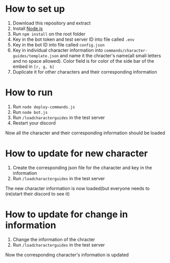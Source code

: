 # How to set up

1. Download this repository and extract
2. Install [Node.js](https://nodejs.org/en)
3. Run `npm install` on the root folder
4. Key in the bot token and test server ID into file called `.env`
5. Key in the bot ID into file called `config.json`
6. Key in individual character information into `commands/character-guides/template.json` and name it the chracter's name(all small letters and no space allowed). Color field is for color of the side bar of the embed in `[r, g, b]`
7. Duplicate it for other characters and their corresponding information

# How to run

1. Run `node deploy-commands.js`
2. Run `node bot.js`
3. Run `/loadcharacterguides` in the test server
4. Restart your discord

Now all the character and their corresponding information should be loaded

# How to update for new character

1. Create the corresponding json file for the character and key in the information
2. Run `/loadcharacterguides` in the test server

The new character information is now loaded(but everyone needs to (re)start their discord to see it)

# How to update for change in information

1. Change the information of the chracter
2. Run `/loadcharacterguides` in the test server

Now the corresponding character's information is updated